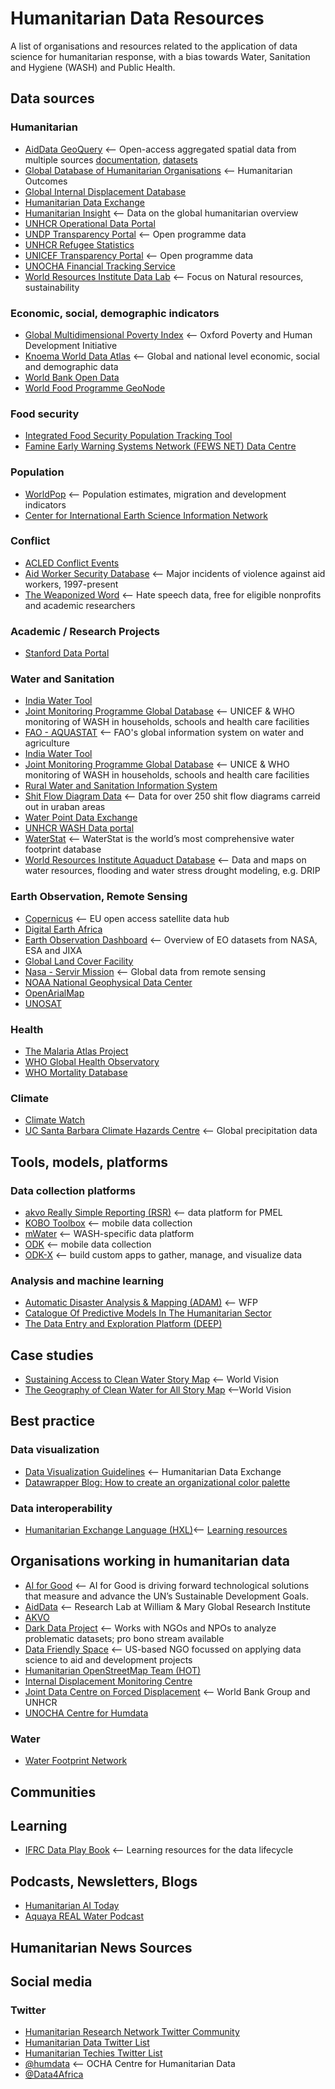 # Humanitarian Data Resources

 A list of organisations and resources related to the application of data science for humanitarian response, with a bias towards Water, Sanitation and Hygiene (WASH) and Public Health.

## Data sources

### Humanitarian

* [AidData GeoQuery](http://geo.aiddata.org) <-- Open-access aggregated spatial data from multiple sources [documentation](https://www.aiddata.org/geoquery), [datasets](https://www.aiddata.org/geoquery/data-documentation)
* [Global Database of Humanitarian Organisations](https://www.humanitarianoutcomes.org/projects/gdho) <-- Humanitarian Outcomes
* [Global Internal Displacement Database](https://www.internal-displacement.org/database)
* [Humanitarian Data Exchange](https://data.humdata.org)
* [Humanitarian Insight](https://hum-insight.info) <-- Data on the global humanitarian overview
* [UNHCR Operational Data Portal](https://data.unhcr.org)
* [UNDP Transparency Portal](https://open.undp.org) <-- Open programme data
* [UNHCR Refugee Statistics](https://www.unhcr.org/refugee-statistics/)
* [UNICEF Transparency Portal](https://open.unicef.org) <-- Open programme data
* [UNOCHA Financial Tracking Service](https://fts.unocha.org)
* [World Resources Institute Data Lab](https://www.wri.org/data/data-lab) <-- Focus on Natural resources, sustainability

### Economic, social, demographic indicators

* [Global Multidimensional Poverty Index](https://ophi.org.uk/multidimensional-poverty-index/global-mpi-databank/) <-- Oxford Poverty and Human Development Initiative
* [Knoema World Data Atlas](https://knoema.com/atlas/topics/Water) <-- Global and national level economic, social and demographic data
* [World Bank Open Data](https://data.worldbank.org)
* [World Food Programme GeoNode](https://geonode.wfp.org)

### Food security

* [Integrated Food Security Population Tracking Tool](https://www.ipcinfo.org/ipc-country-analysis/population-tracking-tool/en/)
* [Famine Early Warning Systems Network (FEWS NET) Data Centre](https://fews.net/data)

### Population

* [WorldPop](https://www.worldpop.org/datacatalog/) <-- Population estimates, migration and development indicators
* [Center for International Earth Science Information Network](http://sedac.ciesin.columbia.edu/data/set/gpw-v4-population-count-adjusted-to-2015-unwpp-country-totals)

### Conflict

* [ACLED Conflict Events](https://www.aiddata.org/geoquery/data-documentation)
* [Aid Worker Security Database](https://aidworkersecurity.org) <-- Major incidents of violence against aid workers, 1997-present
* [The Weaponized Word](https://weaponizedword.org) <-- Hate speech data, free for eligible nonprofits and academic researchers

### Academic / Research Projects

* [Stanford Data Portal](https://sheftneal9.wixsite.com/fse-data/projects)

### Water and Sanitation

* [India Water Tool](https://www.indiawatertool.in/index.html)
* [Joint Monitoring Programme Global Database](https://washdata.org/data) <-- UNICEF & WHO monitoring of WASH in households, schools and health care facilities
* [FAO - AQUASTAT](https://www.fao.org/aquastat/en/) <-- FAO's global information system on water and agriculture
* [India Water Tool](https://www.indiawatertool.in/index.html)
* [Joint Monitoring Programme Global Database](https://washdata.org/data) <-- UNICE & WHO monitoring of WASH in households, schools and health care facilities
* [Rural Water and Sanitation Information System](http://globalsiasar.org/en)
* [Shit Flow Diagram Data](https://sfd.susana.org/about/sfd-data) <-- Data for over 250 shit flow diagrams carreid out in uraban areas
* [Water Point Data Exchange](https://www.waterpointdata.org/access-data/)
* [UNHCR WASH Data portal](https://wash.unhcr.org/wash-dashboard-for-refugee-settings/)
* [WaterStat](https://waterfootprint.org/en/resources/waterstat/) <-- WaterStat is the world’s most comprehensive water footprint database
* [World Resources Institute Aquaduct Database](https://www.wri.org/aqueduct/data) <-- Data and maps on water resources, flooding and water stress drought modeling, e.g. DRIP

### Earth Observation, Remote Sensing

* [Copernicus](https://www.copernicus.eu/en/access-data) <-- EU open access satellite data hub
* [Digital Earth Africa](https://docs.digitalearthafrica.org/en/latest/data_specs/Landsat_WOfS_specs.html)
* [Earth Observation Dashboard](https://eodashboard.org) <-- Overview of EO datasets from NASA, ESA and JIXA
* [Global Land Cover Facility](http://www.landcover.org)
* [Nasa - Servir Mission](https://gis1.servirglobal.net/geonetwork/srv/eng/catalog.search#/home) <-- Global data from remote sensing
* [NOAA National Geophysical Data Center](https://ngdc.noaa.gov/eog/dmsp/downloadV4composites.html)
* [OpenArialMap](https://openaerialmap.org)
* [UNOSAT](https://unosat.org/products/)

### Health

* [The Malaria Atlas Project](https://malariaatlas.org)
* [WHO Global Health Observatory](https://www.who.int/data/gho)
* [WHO Mortality Database](https://platform.who.int/mortality)

### Climate

* [Climate Watch](https://www.climatewatchdata.org/?source=cait)
* [UC Santa Barbara Climate Hazards Centre](https://www.chc.ucsb.edu/data) <-- Global precipitation data

## Tools, models, platforms

### Data collection platforms

* [akvo Really Simple Reporting (RSR)](https://rsr.akvo.org) <-- data platform for PMEL
* [KOBO Toolbox](https://www.kobotoolbox.org) <-- mobile data collection
* [mWater](https://www.mwater.co) <-- WASH-specific data platform
* [ODK](https://getodk.org) <-- mobile data collection
* [ODK-X](https://odk-x.org) <-- build custom apps to gather, manage, and visualize data

### Analysis and machine learning

* [Automatic Disaster Analysis & Mapping (ADAM)](https://geonode.wfp.org/adam.html) <-- WFP
* [Catalogue Of Predictive Models In The Humanitarian Sector](https://centre.humdata.org/catalogue-for-predictive-models-in-the-humanitarian-sector/)
* [The Data Entry and Exploration Platform (DEEP)](https://thedeep.io)

## Case studies

* [Sustaining Access to Clean Water Story Map](https://storymaps.arcgis.com/stories/85c39ac4702f47b9ae31d744567921f3) <-- World Vision
* [The Geography of Clean Water for All Story Map](https://storymaps.arcgis.com/stories/a73563c0d11b433fa35e0bd10a546087) <--World Vision

## Best practice

### Data visualization

* [Data Visualization Guidelines](https://data.humdata.org/dataviz-guide/) <-- Humanitarian Data Exchange
* [Datawrapper Blog: How to create an organizational color palette](https://blog.datawrapper.de/colors-for-data-vis-style-guides/)

### Data interoperability

* [Humanitarian Exchange Language (HXL)](https://hxlstandard.org)<-- [Learning resources](https://centre.humdata.org/learning-path/hxl/)

## Organisations working in humanitarian data

* [AI for Good](https://ai4good.org/) <-- AI for Good is driving forward technological solutions that measure and advance the UN’s Sustainable Development Goals.
* [AidData](https://www.aiddata.org) <-- Research Lab at William & Mary Global Research Institute
* [AKVO](https://akvo.org)
* [Dark Data Project](https://darkdataproject.org) <-- Works with NGOs and NPOs to analyze problematic datasets; pro bono stream available
* [Data Friendly Space](https://datafriendlyspace.org) <-- US-based NGO focussed on applying data science to aid and development projects
* [Humanitarian OpenStreetMap Team (HOT)](https://www.hotosm.org/)
* [Internal Displacement Monitoring Centre](https://www.internal-displacement.org)
* [Joint Data Centre on Forced Displacement](https://www.jointdatacenter.org/) <-- World Bank Group and UNHCR
* [UNOCHA Centre for Humdata](https://centre.humdata.org/)

### Water

* [Water Footprint Network](https://waterfootprint.org/en/)

## Communities

## Learning

* [IFRC Data Play Book](https://preparecenter.org/toolkit/data-playbook-toolkit-v1/) <-- Learning resources for the data lifecycle

## Podcasts, Newsletters, Blogs

* [Humanitarian AI Today](https://humanitarianai.org/podcasts.html)
* [Aquaya REAL Water Podcast](https://aquaya.org/keeping-it-real-for-the-future-of-rural-water-services-delivery/)

## Humanitarian News Sources

## Social media

### Twitter

* [Humanitarian Research Network Twitter Community](https://twitter.com/i/communities/1508944983432310792)
* [Humanitarian Data Twitter List](https://twitter.com/i/lists/1554542561838174209?s=20)
* [Humanitarian Techies Twitter List](https://twitter.com/i/lists/22764474?s=20)
* [@humdata](https://twitter.com/humdata) <-- OCHA Centre for Humanitarian Data
* [@Data4Africa](http://twitter.com/Data4Africa)
